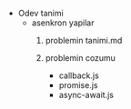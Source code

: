 
- Odev tanimi 
    - asenkron yapilar
        1. problemin tanimi.md

        2. problemin cozumu
            - callback.js
            - promise.js
            - async-await.js
